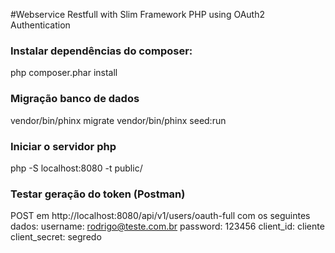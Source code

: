 #Webservice Restfull with Slim Framework PHP using OAuth2 Authentication

### Instalar dependências do composer:
php composer.phar install

### Migração banco de dados
vendor/bin/phinx migrate
vendor/bin/phinx seed:run

### Iniciar o servidor php
php -S localhost:8080 -t public/

### Testar geração do token (Postman)
POST em http://localhost:8080/api/v1/users/oauth-full com os seguintes dados:
username: rodrigo@teste.com.br
password: 123456
client_id: cliente
client_secret: segredo





